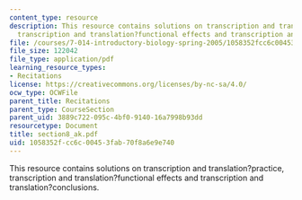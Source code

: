 ```yaml
---
content_type: resource
description: This resource contains solutions on transcription and translation?practice,
  transcription and translation?functional effects and transcription and translation?conclusions.
file: /courses/7-014-introductory-biology-spring-2005/1058352fcc6c00453fab70f8a6e9e740_section8_ak.pdf
file_size: 122042
file_type: application/pdf
learning_resource_types:
- Recitations
license: https://creativecommons.org/licenses/by-nc-sa/4.0/
ocw_type: OCWFile
parent_title: Recitations
parent_type: CourseSection
parent_uid: 3889c722-095c-4bf0-9140-16a7998b93dd
resourcetype: Document
title: section8_ak.pdf
uid: 1058352f-cc6c-0045-3fab-70f8a6e9e740
---
```

This resource contains solutions on transcription and translation?practice, transcription and translation?functional effects and transcription and translation?conclusions.